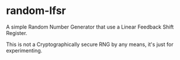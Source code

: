 # random-lfsr

A simple Random Number Generator that use a Linear Feedback Shift Register.

This is not a Cryptographically secure RNG by any means, it's just for experimenting.
